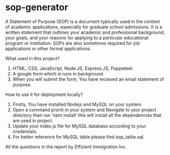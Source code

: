 # sop-generator

A Statement of Purpose (SOP) is a document typically used in the context of academic applications, especially for graduate school admissions. It is a written statement that outlines your academic and professional background, your goals, and your reasons for applying to a particular educational program or institution. SOPs are also sometimes required for job applications or other formal applications.

What used in this project?

1. HTML, CSS, JavaScript, Node.JS, Express.JS, Puppeteer.
2. A google form which is runs in background.
3. When you will submit the form, You have recieved an email statement of purpose.

How to use it for deployment locally?

1. Firstly, You have installed Nodejs and MySQL on your system.
2. Open a command promt in your system and Navigate to your project directory then run 'npm install' this will install all the dependencies that are used in project.
3. Update your index.js file for MySQL database according to your credentials.
4. For better reference for MySQL table please find sop_table.sql.







All the questions in the report by Effizient Immigration Inc.
